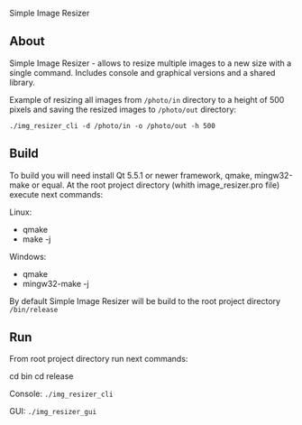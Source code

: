 Simple Image Resizer

About
------------------------------------------------------------------
Simple Image Resizer - allows to resize multiple images to a new size with a single command.
Includes console and graphical versions and a shared library.

Example of resizing all images from `/photo/in` directory to a height of 500 pixels 
and saving the resized images to `/photo/out` directory:

`./img_resizer_cli -d /photo/in -o /photo/out -h 500`

Build
------------------------------------------------------------------
To build you will need install Qt 5.5.1 or newer framework, qmake, mingw32-make or equal. 
At the root project directory (whith image_resizer.pro file) execute next commands:

Linux:
 - qmake
 - make -j
 
Windows:
 - qmake
 - mingw32-make -j
 
 By default Simple Image Resizer will be build to the root project directory `/bin/release`
 
Run
------------------------------------------------------------------
From root project directory run next commands:

cd bin
cd release

Console:
	`./img_resizer_cli`

GUI:
	`./img_resizer_gui`

